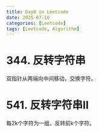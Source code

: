 ```yaml
---
title: Day8 in Leetcode
date: 2025-07-16
categories: [Leetcode]
tags: [Leetcode, Algorithm]
---
```


# 344. 反转字符串
双指针从两端向中间移动，交换字符。

# 541. 反转字符串II
每2k个字符为一组，反转前k个字符。 